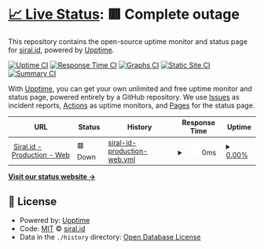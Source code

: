 # [📈 Live Status](https://status.siral.id): <!--live status--> **🟥 Complete outage**

This repository contains the open-source uptime monitor and status page for [siral.id](https://siral.id), powered by [Upptime](https://github.com/upptime/upptime).

[![Uptime CI](https://github.com/siral-id/upptime/workflows/Uptime%20CI/badge.svg)](https://github.com/siral-id/upptime/actions?query=workflow%3A%22Uptime+CI%22)
[![Response Time CI](https://github.com/siral-id/upptime/workflows/Response%20Time%20CI/badge.svg)](https://github.com/siral-id/upptime/actions?query=workflow%3A%22Response+Time+CI%22)
[![Graphs CI](https://github.com/siral-id/upptime/workflows/Graphs%20CI/badge.svg)](https://github.com/siral-id/upptime/actions?query=workflow%3A%22Graphs+CI%22)
[![Static Site CI](https://github.com/siral-id/upptime/workflows/Static%20Site%20CI/badge.svg)](https://github.com/siral-id/upptime/actions?query=workflow%3A%22Static+Site+CI%22)
[![Summary CI](https://github.com/siral-id/upptime/workflows/Summary%20CI/badge.svg)](https://github.com/siral-id/upptime/actions?query=workflow%3A%22Summary+CI%22)

With [Upptime](https://upptime.js.org), you can get your own unlimited and free uptime monitor and status page, powered entirely by a GitHub repository. We use [Issues](https://github.com/siral-id/upptime/issues) as incident reports, [Actions](https://github.com/siral-id/upptime/actions) as uptime monitors, and [Pages](https://status.siral.id) for the status page.

<!--start: status pages-->
<!-- This summary is generated by Upptime (https://github.com/upptime/upptime) -->
<!-- Do not edit this manually, your changes will be overwritten -->
<!-- prettier-ignore -->
| URL | Status | History | Response Time | Uptime |
| --- | ------ | ------- | ------------- | ------ |
| <img alt="" src="https://icons.duckduckgo.com/ip3/siral.id.ico" height="13"> [Siral.id - Production - Web](https://siral.id) | 🟥 Down | [siral-id-production-web.yml](https://github.com/siral-id/upptime/commits/HEAD/history/siral-id-production-web.yml) | <details><summary><img alt="Response time graph" src="./graphs/siral-id-production-web/response-time-week.png" height="20"> 0ms</summary><br><a href="https://status.siral.id/history/siral-id-production-web"><img alt="Response time 978" src="https://img.shields.io/endpoint?url=https%3A%2F%2Fraw.githubusercontent.com%2Fsiral-id%2Fupptime%2FHEAD%2Fapi%2Fsiral-id-production-web%2Fresponse-time.json"></a><br><a href="https://status.siral.id/history/siral-id-production-web"><img alt="24-hour response time 0" src="https://img.shields.io/endpoint?url=https%3A%2F%2Fraw.githubusercontent.com%2Fsiral-id%2Fupptime%2FHEAD%2Fapi%2Fsiral-id-production-web%2Fresponse-time-day.json"></a><br><a href="https://status.siral.id/history/siral-id-production-web"><img alt="7-day response time 0" src="https://img.shields.io/endpoint?url=https%3A%2F%2Fraw.githubusercontent.com%2Fsiral-id%2Fupptime%2FHEAD%2Fapi%2Fsiral-id-production-web%2Fresponse-time-week.json"></a><br><a href="https://status.siral.id/history/siral-id-production-web"><img alt="30-day response time 0" src="https://img.shields.io/endpoint?url=https%3A%2F%2Fraw.githubusercontent.com%2Fsiral-id%2Fupptime%2FHEAD%2Fapi%2Fsiral-id-production-web%2Fresponse-time-month.json"></a><br><a href="https://status.siral.id/history/siral-id-production-web"><img alt="1-year response time 978" src="https://img.shields.io/endpoint?url=https%3A%2F%2Fraw.githubusercontent.com%2Fsiral-id%2Fupptime%2FHEAD%2Fapi%2Fsiral-id-production-web%2Fresponse-time-year.json"></a></details> | <details><summary><a href="https://status.siral.id/history/siral-id-production-web">0.00%</a></summary><a href="https://status.siral.id/history/siral-id-production-web"><img alt="All-time uptime 77.87%" src="https://img.shields.io/endpoint?url=https%3A%2F%2Fraw.githubusercontent.com%2Fsiral-id%2Fupptime%2FHEAD%2Fapi%2Fsiral-id-production-web%2Fuptime.json"></a><br><a href="https://status.siral.id/history/siral-id-production-web"><img alt="24-hour uptime 0.00%" src="https://img.shields.io/endpoint?url=https%3A%2F%2Fraw.githubusercontent.com%2Fsiral-id%2Fupptime%2FHEAD%2Fapi%2Fsiral-id-production-web%2Fuptime-day.json"></a><br><a href="https://status.siral.id/history/siral-id-production-web"><img alt="7-day uptime 0.00%" src="https://img.shields.io/endpoint?url=https%3A%2F%2Fraw.githubusercontent.com%2Fsiral-id%2Fupptime%2FHEAD%2Fapi%2Fsiral-id-production-web%2Fuptime-week.json"></a><br><a href="https://status.siral.id/history/siral-id-production-web"><img alt="30-day uptime 0.00%" src="https://img.shields.io/endpoint?url=https%3A%2F%2Fraw.githubusercontent.com%2Fsiral-id%2Fupptime%2FHEAD%2Fapi%2Fsiral-id-production-web%2Fuptime-month.json"></a><br><a href="https://status.siral.id/history/siral-id-production-web"><img alt="1-year uptime 77.87%" src="https://img.shields.io/endpoint?url=https%3A%2F%2Fraw.githubusercontent.com%2Fsiral-id%2Fupptime%2FHEAD%2Fapi%2Fsiral-id-production-web%2Fuptime-year.json"></a></details>

<!--end: status pages-->

[**Visit our status website →**](https://status.siral.id)

## 📄 License

- Powered by: [Upptime](https://github.com/upptime/upptime)
- Code: [MIT](./LICENSE) © [siral.id](https://siral.id)
- Data in the `./history` directory: [Open Database License](https://opendatacommons.org/licenses/odbl/1-0/)
